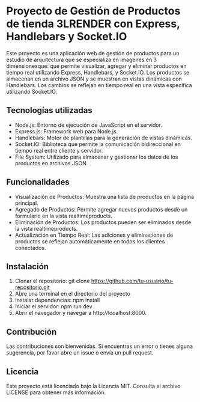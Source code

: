 # Proyecto de Gestión de Productos de tienda 3LRENDER con Express, Handlebars y Socket.IO
Este proyecto es una aplicación web de gestión de productos para un estudio de arquitectura que se especializa en imagenes en 3 dimensionesque: que permite visualizar, agregar y eliminar productos en tiempo real utilizando Express, Handlebars, y Socket.IO. Los productos se almacenan en un archivo JSON y se muestran en vistas dinámicas con Handlebars. Los cambios se reflejan en tiempo real en una vista específica utilizando Socket.IO.

## Tecnologías utilizadas
- Node.js: Entorno de ejecución de JavaScript en el servidor.
- Express.js: Framework web para Node.js.
- Handlebars: Motor de plantillas para la generación de vistas dinámicas.
- Socket.IO: Biblioteca que permite la comunicación bidireccional en tiempo real entre cliente y servidor.
- File System: Utilizado para almacenar y gestionar los datos de los productos en archivos JSON.

## Funcionalidades
- Visualización de Productos: Muestra una lista de productos en la página principal.
- Agregado de Productos: Permite agregar nuevos productos desde un formulario en la vista realtimeproducts.
- Eliminación de Productos: Los productos pueden ser eliminados desde la vista realtimeproducts.
- Actualización en Tiempo Real: Las adiciones y eliminaciones de productos se reflejan automáticamente en todos los clientes conectados.

## Instalación
1. Clonar el repositorio: git clone https://github.com/tu-usuario/tu-repositorio.git
2. Abre una terminal en el directorio del proyecto
3. Instalar dependencias: npm install
4. Iniciar el servidor: npm run dev
5. Abrir el navegador y navegar a http://localhost:8000.

## Contribución
Las contribuciones son bienvenidas. Si encuentras un error o tienes alguna sugerencia, por favor abre un issue o envía un pull request.

## Licencia
Este proyecto está licenciado bajo la Licencia MIT. Consulta el archivo LICENSE para obtener más información.